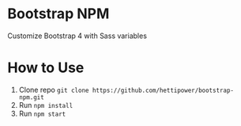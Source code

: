 # Bootstrap NPM
Customize Bootstrap 4 with Sass variables

# How to Use
1. Clone repo `git clone https://github.com/hettipower/bootstrap-npm.git`
2. Run `npm install`
3. Run `npm start`